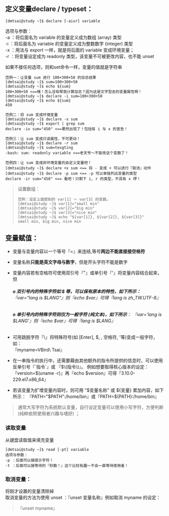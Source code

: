 ## 定义变量declare / typeset：

```
[dmtsai@study ~]$ declare [-aixr] variable
```

选项与参数：  
-a ：将后面名为 variable 的变量定义成为数组 \(array\) 类型  
-i ：将后面名为 variable 的变量定义成为整数数字 \(integer\) 类型  
-x ：用法与 export 一样，就是将后面的 variable 变成环境变量；  
-r ：将变量设定成为 readonly 类型，该变量不可被更改内容，也不能 unset

如果不接任何选项，则和set命令一样，变量的值就是字符串

```
范例一：让变量 sum 进行 100+300+50 的加总结果
[dmtsai@study ~]$ sum=100+300+50
[dmtsai@study ~]$ echo ${sum}
100+300+50 <==咦！怎么没有帮我计算加总？因为这是文字型态的变量属性啊！
[dmtsai@study ~]$ declare -i sum=100+300+50
[dmtsai@study ~]$ echo ${sum}
450

范例二：将 sum 变成环境变量
[dmtsai@study ~]$ declare -x sum
[dmtsai@study ~]$ export | grep sum
declare -ix sum="450" <==果然出现了！包括有 i 与 x 的宣告！

范例三：让 sum 变成只读属性，不可更动！
[dmtsai@study ~]$ declare -r sum
[dmtsai@study ~]$ sum=tesgting
-bash: sum: readonly variable <==老天爷～不能改这个变数了！

范例四：让 sum 变成非环境变量的自定义变量吧！
[dmtsai@study ~]$ declare +x sum <== 将 - 变成 + 可以进行『取消』动作
[dmtsai@study ~]$ declare -p sum <== -p 可以单独列出变量的类型
declare -ir sum="450" <== 看吧！只剩下 i, r 的类型，不具有 x 啰！
```

> 设置数组：
>
> ```
> 范例：设定上面提到的 var[1] ～ var[3] 的变数。
> [dmtsai@study ~]$ var[1]="small min"
> [dmtsai@study ~]$ var[2]="big min"
> [dmtsai@study ~]$ var[3]="nice min"
> [dmtsai@study ~]$ echo "${var[1]}, ${var[2]}, ${var[3]}"
> small min, big min, nice min
> ```

## 变量赋值：

* 变量与变量内容以一个等号『=』来连结,等号**两边不能直接接空格符**

* 变量名称**只能是英文字母与数字**，但是开头字符不能是数字

* 变量内容若有空格符可使用双引号『"』或单引号『'』将变量内容结合起来，但

  ###### **o 双引号内的特殊字符如 $ 等，可以保有原本的特性，如下所示：**  『var="lang is $LANG"』则『echo $var』可得『lang is zh\_TW.UTF-8』

  ###### **o 单引号内的特殊字符则仅为一般字符 \(纯文本\)，如下所示**：  『var='lang is $LANG'』则『echo $var』可得『lang is $LANG』

* 可用跳脱字符『\』将特殊符号\(如 \[Enter\], $, \, 空格符, '等\)变成一般字符，如：  
   『myname=VBird\ Tsai』

* 在一串指令的执行中，还需要藉由其他额外的指令所提供的信息时，可以使用反单引号『\`指令\`』或 『$\(指令\)』。 例如想要取得核心版本的设定：  
   『version=$\(uname -r\)』再『echo $version』可得『3.10.0-229.el7.x86\_64』

* 若该变量为扩增变量内容时，则可用 "$变量名称" 或 ${变量} 累加内容，如下所示：  
  『PATH="$PATH":/home/bin』或『PATH=${PATH}:/home/bin』

> 通常大写字符为系统默认变量，自行设定变量可以使用小写字符，方便判断 \(纯粹依照使用者兴趣与嗜好\) ；

### 读取变量

从键盘读取值来填充变量

```
[dmtsai@study ~]$ read [-pt] variable
选项与参数：
-p ：后面可以接提示字符！
-t ：后面可以接等待的『秒数！』这个比较有趣～不会一直等待使用者！
```

### 取消变量：

将刚才设置的变量清除掉  
取消变量的方法为使用 unset ：『unset 变量名称』例如取消 myname 的设定：

> 『unset myname』



